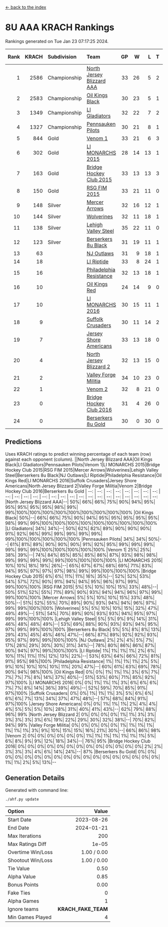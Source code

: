 [<- back to the index](readme.md)
# 8U AAA KRACH Rankings
Rankings generated on Tue Jan 23 07:17:25 2024.

Rank|KRACH|Subdivision|Team|GP|W|L|T|OTW|OTL|SoS|Exp Wins|Win Diff
---:|---:|:---|:---|---:|---:|---:|---:|---:|---:|---:|---:|---:
1|2586|Championship|[North Jersey Blizzard AAA](https://gamesheetstats.com/seasons/3659/teams/140205/schedule)|33|26|5|2|0|0|738|27.8|-0.0
2|2583|Championship|[Oil Kings Black](https://gamesheetstats.com/seasons/3659/teams/140206/schedule)|30|23|5|1|1|0|759|25.3|-0.0
3|1349|Championship|[LI Gladiators](https://gamesheetstats.com/seasons/3659/teams/140201/schedule)|32|22|7|2|1|0|774|24.8|-0.0
4|1327|Championship|[Pennsauken Pilots](https://gamesheetstats.com/seasons/3659/teams/140208/schedule)|30|21|8|1|0|0|861|22.3|-0.0
5|844|Gold|[Venom 1](https://gamesheetstats.com/seasons/3659/teams/140213/schedule)|33|21|6|3|2|1|609|25.3|-0.0
6|302|Gold|[LI MONARCHS 2015](https://gamesheetstats.com/seasons/3659/teams/140198/schedule)|28|14|13|1|0|0|805|15.3|-0.0
7|163|Gold|[Bridge Hockey Club 2015](https://gamesheetstats.com/seasons/3659/teams/140194/schedule)|33|13|13|3|1|3|577|16.3|-0.0
8|150|Gold|[RSG FIM 2015](https://gamesheetstats.com/seasons/3659/teams/140210/schedule)|33|21|11|0|0|1|455|21.8|-0.0
9|148|Silver|[Mercer Arrows](https://gamesheetstats.com/seasons/3659/teams/140202/schedule)|32|16|12|1|2|1|397|19.3|-0.0
10|144|Silver|[Wolverines](https://gamesheetstats.com/seasons/3659/teams/140215/schedule)|32|11|18|1|0|2|875|12.3|-0.0
11|138|Silver|[Lehigh Valley Steel](https://gamesheetstats.com/seasons/3659/teams/140197/schedule)|35|22|11|0|2|0|328|24.8|-0.0
12|123|Silver|[Berserkers 8u Black](https://gamesheetstats.com/seasons/3659/teams/140192/schedule)|31|19|11|1|0|0|330|20.4|0.0
13|63||[NJ Outlaws](https://gamesheetstats.com/seasons/3659/teams/140203/schedule)|31|9|18|1|1|2|695|11.3|-0.0
14|18||[LI Riptide](https://gamesheetstats.com/seasons/3659/teams/140200/schedule)|33|8|24|1|0|0|664|9.4|0.0
15|16||[Philadelphia Resistance](https://gamesheetstats.com/seasons/3659/teams/140209/schedule)|32|13|18|1|0|0|170|14.4|0.0
16|10||[Oil Kings Red](https://gamesheetstats.com/seasons/3659/teams/140207/schedule)|24|14|9|0|0|1|77|14.9|0.0
17|10||[LI MONARCHS 2016](https://gamesheetstats.com/seasons/3659/teams/140199/schedule)|30|15|11|1|3|0|26|19.4|0.0
18|9||[Suffolk Crusaders](https://gamesheetstats.com/seasons/3659/teams/140211/schedule)|30|11|14|2|2|1|92|14.9|0.0
19|7||[Jersey Shore Americans](https://gamesheetstats.com/seasons/3659/teams/140196/schedule)|33|13|18|0|0|2|114|13.9|0.0
20|4||[North Jersey Blizzard 2](https://gamesheetstats.com/seasons/3659/teams/140204/schedule)|32|13|15|0|2|2|33|15.9|0.0
21|2||[Valley Forge Militia](https://gamesheetstats.com/seasons/3659/teams/140212/schedule)|34|10|23|0|0|1|212|10.9|0.0
22|1||[Venom 2](https://gamesheetstats.com/seasons/3659/teams/140214/schedule)|32|8|21|0|2|1|30|10.9|0.0
23|0||[Bridge Hockey Club 2016](https://gamesheetstats.com/seasons/3659/teams/140195/schedule)|31|4|26|0|0|1|26|4.9|0.0
24|0||[Berserkers 8u Gold](https://gamesheetstats.com/seasons/3659/teams/140193/schedule)|30|0|30|0|0|0|10|0.9|0.0

## Predictions
Uses KRACH ratings to predict winning percentage of each team (row) against each opponent (column).
||North Jersey Blizzard AAA|Oil Kings Black|LI Gladiators|Pennsauken Pilots|Venom 1|LI MONARCHS 2015|Bridge Hockey Club 2015|RSG FIM 2015|Mercer Arrows|Wolverines|Lehigh Valley Steel|Berserkers 8u Black|NJ Outlaws|LI Riptide|Philadelphia Resistance|Oil Kings Red|LI MONARCHS 2016|Suffolk Crusaders|Jersey Shore Americans|North Jersey Blizzard 2|Valley Forge Militia|Venom 2|Bridge Hockey Club 2016|Berserkers 8u Gold
| --: | --: | --: | --: | --: | --: | --: | --: | --: | --: | --: | --: | --: | --: | --: | --: | --: | --: | --: | --: | --: | --: | --: | --: | --: 
|North Jersey Blizzard AAA|--| 50%| 66%| 66%| 75%| 90%| 94%| 95%| 95%| 95%| 95%| 95%| 98%| 99%| 99%|100%|100%|100%|100%|100%|100%|100%|100%|100%
|Oil Kings Black| 50%|--| 66%| 66%| 75%| 90%| 94%| 95%| 95%| 95%| 95%| 95%| 98%| 99%| 99%|100%|100%|100%|100%|100%|100%|100%|100%|100%
|LI Gladiators| 34%| 34%|--| 50%| 62%| 82%| 89%| 90%| 90%| 90%| 91%| 92%| 96%| 99%| 99%| 99%| 99%| 99%| 99%|100%|100%|100%|100%|100%
|Pennsauken Pilots| 34%| 34%| 50%|--| 61%| 81%| 89%| 90%| 90%| 90%| 91%| 92%| 95%| 99%| 99%| 99%| 99%| 99%| 99%|100%|100%|100%|100%|100%
|Venom 1| 25%| 25%| 38%| 39%|--| 74%| 84%| 85%| 85%| 85%| 86%| 87%| 93%| 98%| 98%| 99%| 99%| 99%| 99%| 99%|100%|100%|100%|100%
|LI MONARCHS 2015| 10%| 10%| 18%| 19%| 26%|--| 65%| 67%| 67%| 68%| 69%| 71%| 83%| 94%| 95%| 97%| 97%| 97%| 98%| 99%| 99%|100%|100%|100%
|Bridge Hockey Club 2015|  6%|  6%| 11%| 11%| 16%| 35%|--| 52%| 52%| 53%| 54%| 57%| 72%| 90%| 91%| 94%| 94%| 95%| 96%| 97%| 99%| 99%|100%|100%
|RSG FIM 2015|  5%|  5%| 10%| 10%| 15%| 33%| 48%|--| 50%| 51%| 52%| 55%| 71%| 89%| 90%| 93%| 94%| 94%| 96%| 97%| 99%| 99%|100%|100%
|Mercer Arrows|  5%|  5%| 10%| 10%| 15%| 33%| 48%| 50%|--| 51%| 52%| 55%| 70%| 89%| 90%| 93%| 94%| 94%| 96%| 97%| 99%| 99%|100%|100%
|Wolverines|  5%|  5%| 10%| 10%| 15%| 32%| 47%| 49%| 49%|--| 51%| 54%| 70%| 89%| 90%| 93%| 93%| 94%| 95%| 97%| 99%| 99%|100%|100%
|Lehigh Valley Steel|  5%|  5%|  9%|  9%| 14%| 31%| 46%| 48%| 48%| 49%|--| 53%| 69%| 88%| 90%| 93%| 93%| 94%| 95%| 97%| 99%| 99%|100%|100%
|Berserkers 8u Black|  5%|  5%|  8%|  8%| 13%| 29%| 43%| 45%| 45%| 46%| 47%|--| 66%| 87%| 89%| 92%| 92%| 93%| 95%| 97%| 99%| 99%|100%|100%
|NJ Outlaws|  2%|  2%|  4%|  5%|  7%| 17%| 28%| 29%| 30%| 30%| 31%| 34%|--| 78%| 80%| 86%| 86%| 87%| 90%| 94%| 97%| 99%|100%|100%
|LI Riptide|  1%|  1%|  1%|  1%|  2%|  6%| 10%| 11%| 11%| 11%| 12%| 13%| 22%|--| 53%| 63%| 64%| 66%| 72%| 81%| 91%| 95%| 98%|100%
|Philadelphia Resistance|  1%|  1%|  1%|  1%|  2%|  5%|  9%| 10%| 10%| 10%| 10%| 11%| 20%| 47%|--| 60%| 61%| 63%| 69%| 78%| 90%| 94%| 98%|100%
|Oil Kings Red|  0%|  0%|  1%|  1%|  1%|  3%|  6%|  7%|  7%|  7%|  7%|  8%| 14%| 37%| 40%|--| 51%| 53%| 60%| 71%| 85%| 92%| 97%|100%
|LI MONARCHS 2016|  0%|  0%|  1%|  1%|  1%|  3%|  6%|  6%|  6%|  7%|  7%|  8%| 14%| 36%| 39%| 49%|--| 52%| 59%| 70%| 85%| 91%| 97%|100%
|Suffolk Crusaders|  0%|  0%|  1%|  1%|  1%|  3%|  5%|  6%|  6%|  6%|  6%|  7%| 13%| 34%| 37%| 47%| 48%|--| 57%| 68%| 84%| 91%| 97%|100%
|Jersey Shore Americans|  0%|  0%|  1%|  1%|  1%|  2%|  4%|  4%|  4%|  5%|  5%|  5%| 10%| 28%| 31%| 40%| 41%| 43%|--| 62%| 79%| 88%| 96%| 99%
|North Jersey Blizzard 2|  0%|  0%|  0%|  0%|  1%|  1%|  3%|  3%|  3%|  3%|  3%|  3%|  6%| 19%| 22%| 29%| 30%| 32%| 38%|--| 70%| 82%| 94%| 99%
|Valley Forge Militia|  0%|  0%|  0%|  0%|  0%|  1%|  1%|  1%|  1%|  1%|  1%|  1%|  3%|  9%| 10%| 15%| 15%| 16%| 21%| 30%|--| 66%| 86%| 98%
|Venom 2|  0%|  0%|  0%|  0%|  0%|  0%|  1%|  1%|  1%|  1%|  1%|  1%|  1%|  5%|  6%|  8%|  9%|  9%| 12%| 18%| 34%|--| 76%| 95%
|Bridge Hockey Club 2016|  0%|  0%|  0%|  0%|  0%|  0%|  0%|  0%|  0%|  0%|  0%|  0%|  0%|  2%|  2%|  3%|  3%|  3%|  4%|  6%| 14%| 24%|--| 87%
|Berserkers 8u Gold|  0%|  0%|  0%|  0%|  0%|  0%|  0%|  0%|  0%|  0%|  0%|  0%|  0%|  0%|  0%|  0%|  0%|  0%|  1%|  1%|  2%|  5%| 13%|--

## Generation Details

Generated with command line:
```
./ahf.py update
```

| Option | Value |
| :----- | ----: |
| Start Date | 2023-08-26 |
| End Date | 2024-01-21 |
| Max Iterations | 200 |
| Max Ratings Diff | 1e-05 |
| Overtime Win/Loss | 1.00 / 0.00 |
| Shootout Win/Loss | 1.00 / 0.00 |
| Tie Value | 0.50 |
| Alpha Value | 0.85 |
| Bonus Points | 0.00 |
| Fake Ties | 0 |
| Alpha Games | 1 |
| Ignore teams | __KRACH_FAKE_TEAM__ |
| Min Games Played | 4 |

